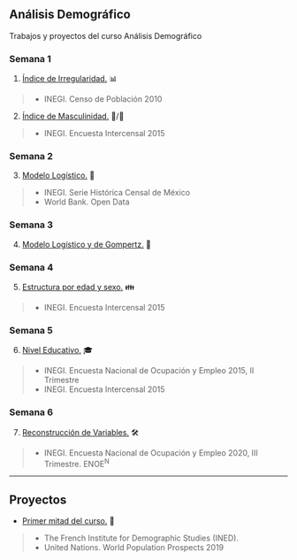 ## Análisis Demográfico

Trabajos y proyectos del curso Análisis Demográfico

### Semana 1

1. [Índice de Irregularidad.](https://mnar99.github.io/AnalisisDemo/R/IR) :bar_chart: 
> * INEGI. Censo de Población 2010

2. [Índice de Masculinidad.](https://mnar99.github.io/AnalisisDemo/R/IM) :man:/:woman: 
> * INEGI. Encuesta Intercensal 2015

### Semana 2

3. [Modelo Logístico.](https://mnar99.github.io/AnalisisDemo/R/MD_LOG) :bust_in_silhouette: 
> * INEGI. Serie Histórica Censal de México
> * World Bank. Open Data

### Semana 3

4. [Modelo Logístico y de Gompertz.](https://mnar99.github.io/AnalisisDemo/R/AC01) :busts_in_silhouette: 

### Semana 4

5. [Estructura por edad y sexo.](https://mnar99.github.io/AnalisisDemo/R/EGEDAD) :family:
> * INEGI. Encuesta Intercensal 2015

### Semana 5

6. [Nivel Educativo.](https://mnar99.github.io/AnalisisDemo/R/NEd) :mortar_board:
> * INEGI. Encuesta Nacional de Ocupación y Empleo 2015, II Trimestre
> * INEGI. Encuesta Intercensal 2015

### Semana 6

7. [Reconstrucción de Variables.](https://mnar99.github.io/AnalisisDemo/R/NEd) :hammer_and_wrench:
> * INEGI. Encuesta Nacional de Ocupación y Empleo 2020, III Trimestre. ENOE<sup>N</sup>
---

## Proyectos

* [Primer mitad del curso.](https://mnar99.github.io/AnalisisDemo/R/TRsm) :bookmark_tabs:
> * The French Institute for Demographic Studies (INED).  
> * United Nations. World Population Prospects 2019 
